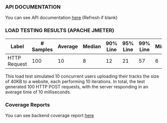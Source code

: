 ### API DOCUMENTATION  
You can see API documentation [here](https://htmlpreview.github.io/?https://github.com/COMP-4350-Group-8/admin/blob/main/sprints/sprint-3/dist/index.html) (Refresh if blank)  
### LOAD TESTING RESULTS (APACHE JMETER)  
|Label       |# Samples|Average|Median|90% Line|95% Line|99% Line|Min|Max|Error %|Throughput|Received KB/sec|Sent KB/sec|
|------------|---------|-------|------|--------|--------|--------|---|---|-------|----------|---------------|-----------|
|HTTP Request|100      |10     |8     |12      |21      |57      |6  |107|0.000% |107.87487 |6096.18        |6095.35    |  

This load test simulated 10 concurrent users uploading their tracks the size of 40KB to a website, each performing 10 iterations. In total, the test generated 100 HTTP POST requests, with the server responding in an average time of 10 milliseconds.

### Coverage Reports

You can see backend coverage report [here](https://htmlpreview.github.io/?https://github.com/COMP-4350-Group-8/admin/blob/main/sprints/sprint-3/coverage-report/index.html)  
